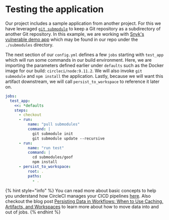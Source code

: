 # Testing the application

Our project includes a sample application from another project. For this we have leveraged [`git submodule`](https://git-scm.com/book/en/v2/Git-Tools-Submodules) to keep a Git repository as a subdirectory of another Git repository. In this example, we are working with [Snyk's vulnerable demo app](https://github.com/snyk/goof) which may be found in our repo under the `./submodules` directory.

The next section of our `config.yml` defines a few `jobs` starting with `test_app` which will run some commands in our build environment. Here, we are importing the parameters defined earlier under `defaults` such as the Docker image for our build: `circleci/node:9.11.2`. We will also invoke `git submodule` and `npm install` the application. Lastly, because we will want this artifact downstream, we will call `persist_to_workspace` to reference it later on.

```yaml
jobs:
  test_app:
    <<: *defaults
    steps:
      - checkout
      - run:
          name: "pull submodules"
          command: |
            git submodule init
            git submodule update --recursive
      - run:
          name: "run test"
          command: |
            cd submodules/goof
            npm install
      - persist_to_workspace:
          root: .
          paths:
            - .
```

{% hint style="info" %}
You can read more about basic concepts to help you understand how CircleCI manages your CICD pipelines [here](https://circleci.com/docs/2.0/concepts/). Also checkout the blog post [Persisting Data in Workflows: When to Use Caching, Artifacts, and Workspaces](https://circleci.com/blog/persisting-data-in-workflows-when-to-use-caching-artifacts-and-workspaces/) to learn more about how to move data into and out of jobs.
{% endhint %}

